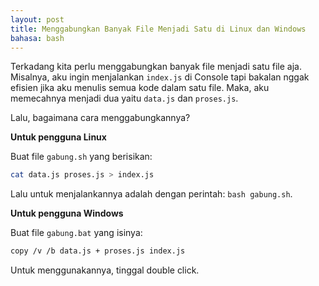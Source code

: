 ```yaml
---
layout: post
title: Menggabungkan Banyak File Menjadi Satu di Linux dan Windows
bahasa: bash
---
```


Terkadang kita perlu menggabungkan banyak file menjadi satu file aja. Misalnya, aku ingin menjalankan `index.js` di Console tapi bakalan nggak efisien jika aku menulis semua kode dalam satu file. Maka, aku memecahnya menjadi dua yaitu `data.js` dan `proses.js`.

Lalu, bagaimana cara menggabungkannya?

**Untuk pengguna Linux**

Buat file `gabung.sh` yang berisikan:

```bash
cat data.js proses.js > index.js
```

Lalu untuk menjalankannya adalah dengan perintah: `bash gabung.sh`.

**Untuk pengguna Windows**

Buat file `gabung.bat` yang isinya:

```bash
copy /v /b data.js + proses.js index.js
```

Untuk menggunakannya, tinggal double click.